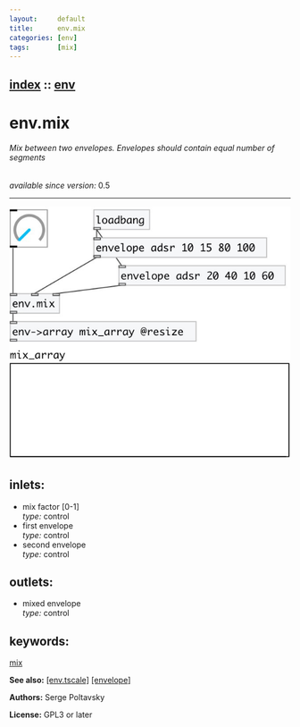 ```yaml
---
layout:     default
title:      env.mix
categories: [env]
tags:       [mix]
---
```

[index](index.html) :: [env](category_env.html)
---

# env.mix

###### Mix between two envelopes. Envelopes should contain equal number of segments

*available since version:* 0.5

---




[![example](../examples/img/env.mix.jpg)](../examples/pd/env.mix.pd)









## inlets:

* mix factor [0-1]<br>
_type:_ control
* first envelope<br>
_type:_ control
* second envelope<br>
_type:_ control



## outlets:

* mixed envelope<br>
_type:_ control



## keywords:

[mix](keywords/mix.html)



**See also:**
[\[env.tscale\]](env.tscale.html)
[\[envelope\]](envelope.html)




**Authors:** Serge Poltavsky




**License:** GPL3 or later





